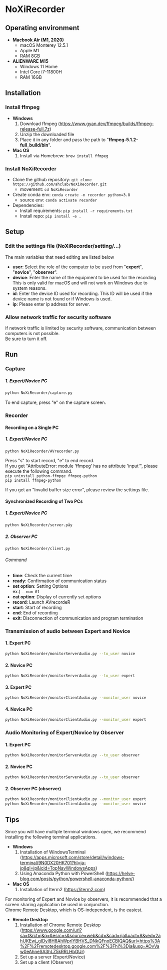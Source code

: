# NoXiRecorder

## Operating environment
* **Macbook Air (M1, 2020)**
  - macOS Monterey 12.5.1
  - Apple M1
  - RAM 8GB
* **ALIENWARE M15**
  - Windows 11 Home
  - Intel Core i7-11800H
  - RAM 16GB

## Installation
### Install ffmpeg
* **Windows**
  1. Download ffmpeg (https://www.gyan.dev/ffmpeg/builds/ffmpeg-release-full.7z)
  2. Unzip the downloaded file
  3. Place it in any folder and pass the path to "**ffmpeg-5.1.2-full_build/bin**".
* **Mac OS**
  1. Install via Homebrew: `brew install ffmpeg`

### Install NoXiRecorder
* Clone the github repository: `git clone https://github.com/ahclab/NoXiRecorder.git`
  - movement: `cd NoXiRecorder`
* Create conda env: `conda create -n recorder python=3.8`
  - source env: `conda activate recorder`
* Dependencies: 
  * Install requirements: `pip install -r requirements.txt`
  * Install repo: `pip install -e .`

## Setup
### Edit the settings file (NoXiRecorder/setting/...)
The main variables that need editing are listed below
  - **user**: Select the role of the computer to be used from "**expert**", "**novice**", "**observer**".
  - **device**: Enter the name of the equipment to be used for the recording
This is only valid for macOS and will not work on Windows due to system reasons.
  - **id**: Enter the device ID used for recording.
This ID will be used if the device name is not found or if Windows is used.
  - **ip**: Please enter ip address for server.

### Allow network traffic for security software
If network traffic is limited by security software, communication between computers is not possible.  
Be sure to turn it off.

## Run
### Capture
##### 1. Expert/Novice PC
```bash
python NoXiRecorder/capture.py
```
To end capture, press "e" on the capture screen.  

### Recorder
#### Recording on a Single PC
##### 1. Expert/Novice PC
```bash
python NoXiRecorder/AVrecorder.py
```
Press "s" to start record, "e" to end record.  
If you get "AttributeError: module 'ffmpeg' has no attribute 'input'", please execute the following command.  
`pip uninstall python-ffmpge ffmpeg-python`  
`pip install ffmpeg-python`

If you get an "Invalid buffer size error", please review the settings file.

#### Synchronized Recording of Two PCs
##### 1. Expert/Novice PC
```bash
python NoXiRecorder/server.påy
```

##### 2. Observer PC
```bash
python NoXiRecorder/client.py
```

###### Command
  - **time**: Check the current time
  - **ready**: Confirmation of communication status
  - **set option**: Setting Options  
    ex.) `--num 01`
  - **cat option**: Display of currently set options
  - **record**: Launch AVrecordeR
  - **start**: Start of recording
  - **end**: End of recording
  - **exit**: Disconnection of communication and program termination

### Transmission of audio between Expert and Novice
#### 1. Expert PC
```bash
python NoXiRecorder/monitorServerAudio.py --to_user novice
```

#### 2. Novice PC
```bash
python NoXiRecorder/monitorServerAudio.py --to_user expert
```

#### 3. Expert PC
```bash
python NoXiRecorder/monitorClientAudio.py --monitor_user novice
```

#### 4. Novice PC
```bash
python NoXiRecorder/monitorClientAudio.py --monitor_user expert
```

### Audio Monitoring of Expert/Novice by Observer
#### 1. Expert PC
```bash
python NoXiRecorder/monitorServerAudio.py --to_user observer
```

#### 2. Novice PC
```bash
python NoXiRecorder/monitorServerAudio.py --to_user observer
```

#### 2. Observer PC (observer)
```bash
python NoXiRecorder/monitorClientAudio.py --monitor_user expert
python NoXiRecorder/monitorClientAudio.py --monitor_user novice
```

## Tips
Since you will have multiple terminal windows open, we recommend installing the following terminal applications.  
* **Windows**
  1. Installation of WindowsTerminal (https://apps.microsoft.com/store/detail/windows-terminal/9N0DX20HK701?hl=ja-jp&gl=jp&icid=TopNavWindowsApps)
  2. Using Anaconda Python with PowerShell (https://helve-blog.com/posts/python/powershell-anaconda-python/)
* **Mac OS**
  1. Installation of Iterm2 (https://iterm2.com)
  
For monitoring of Expert and Novice by observers, it is recommended that a screen sharing application be used in conjunction.  
Chrome Remote Desktop, which is OS-independent, is the easiest.  
* **Remote Desktop**
  1. Installation of Chrome Remote Desktop (https://www.google.com/url?sa=t&rct=j&q=&esrc=s&source=web&cd=&cad=rja&uact=8&ved=2ahUKEwj_gIDyl8H8AhWprlYBHVS_DNkQFnoECBIQAQ&url=https%3A%2F%2Fremotedesktop.google.com%2F%3Fhl%3Dja&usg=AOvVaw0eAhneSA3hLZ5kRRLHbGUr)
  2. Set up a server (Expert/Novice)
  3. Set up a client (Observer)